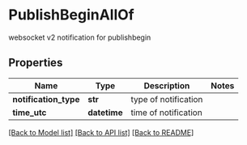 # PublishBeginAllOf

websocket v2 notification for publishbegin
## Properties
Name | Type | Description | Notes
------------ | ------------- | ------------- | -------------
**notification_type** | **str** | type of notification | 
**time_utc** | **datetime** | time of notification | 

[[Back to Model list]](../README.md#documentation-for-models) [[Back to API list]](../README.md#documentation-for-api-endpoints) [[Back to README]](../README.md)


